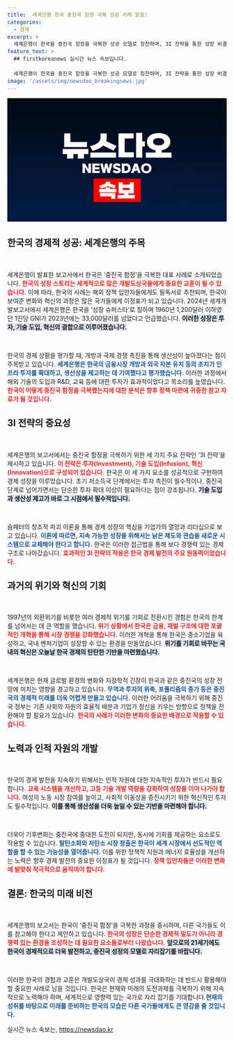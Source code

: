```yaml
---
title:  세계은행 한국 중진국 함정 극복 성공 사례 발표!
categories:
  - 경제
excerpt: >
  세계은행이 한국을 중진국 함정을 극복한 성공 모델로 칭찬하며, 3I 전략을 통한 성장 비결을 상세히 설명했다. 개혁과 투자를 통해 1인당 GNI를 1200달러에서 3만 3000달러로 끌어올린 한국, 당신도 궁금하지 않나요?
feature_text: >
  ## firstkoreanews 실시간 뉴스 속보입니다.

  세계은행이 한국을 중진국 함정을 극복한 성공 모델로 칭찬하며, 3I 전략을 통한 성장 비결을 상세히 설명했다. 개혁과 투자를 통해 1인당 GNI를 1200달러에서 3만 3000달러로 끌어올린 한국, 당신도 궁금하지 않나요?
image: '/assets/img/newsdao_breakingnews.jpg'
---
```


<p><img src="/assets/img/newsdao_breakingnews.jpg" alt="firstkoreanews 속보" /></p>

<h2 data-ke-size="size26">한국의 경제적 성공: 세계은행의 주목</h2>

<p data-ke-size="size16">&nbsp;</p>

<p>세계은행이 발표한 보고서에서 한국은 ‘중진국 함정’을 극복한 대표 사례로 소개되었습니다. <b><span style="color: #ee2323;">한국의 성장 스토리는 세계적으로 많은 개발도상국들에게 중요한 교훈이 될 수 있습니다.</span></b> 이에 따라, 한국의 사례는 해외 정책 입안자들에게도 필독서로 추천되며, 한국이 보여준 변화와 혁신의 과정은 많은 국가들에게 이정표가 되고 있습니다. 2024년 세계개발보고서에서 세계은행은 한국을 ‘성장 슈퍼스타’로 칭하며 1960년 1,200달러 이하였던 1인당 GNI가 2023년에는 33,000달러를 넘었다고 언급했습니다. <b><span style="background-color: #21538527;">이러한 성장은 투자, 기술 도입, 혁신의 결합으로 이루어졌습니다.</span></b> </p>

<p data-ke-size="size16">&nbsp;</p>

<p>한국의 경제 상황을 평가할 때, 개방과 국제 경쟁 촉진을 통해 생산성이 높아졌다는 점이 주목받고 있습니다. <b><span style="color: #1a5490;">세계은행은 한국의 금융시장 개방과 외국 자본 유치 등의 조치가 인프라 투자를 확대하고, 생산성을 제고하는 데 기여했다고 평가했습니다.</span></b> 이러한 과정에서 해외 기술의 도입과 R&amp;D, 교육 등에 대한 투자가 효과적이었다고 목소리를 높였습니다.<b><span style="color: #ee2323;"> 한국이 어떻게 중진국 함정을 극복했는지에 대한 분석은 향후 정책 마련에 귀중한 참고 자료가 될 것입니다.</span></b></p>

<h2 data-ke-size="size26">3I 전략의 중요성</h2>

<p data-ke-size="size16">&nbsp;</p>

<p>세계은행의 보고서에서는 중진국 함정을 극복하기 위한 세 가지 주요 전략인 ‘3I 전략’을 제시하고 있습니다. <b><span style="color: #ee2323;">이 전략은 투자(Investment), 기술 도입(Infusion), 혁신(Innovation)으로 구성되어 있습니다.</span></b> 한국은 이 세 가지 요소를 성공적으로 구현하여 경제 성장을 이루었습니다. 초기 저소득국 단계에서는 투자 촉진이 필수적이나, 중진국 단계로 넘어가면서는 단순한 투자 확대 이상이 필요하다는 점이 강조됩니다. <b><span style="background-color: #21538527;">기술 도입과 생산성 제고가 바로 그 시점에서 필수적입니다.</span></b> </p>

<p data-ke-size="size16">&nbsp;</p>

<p>슘페터의 창조적 파괴 이론을 통해 경제 성장의 핵심을 기업가의 열망과 리더십으로 보고 있습니다. <b><span style="color: #1a5490;">이론에 따르면, 지속 가능한 성장을 위해서는 낡은 제도와 관습을 새로운 시스템으로 교체해야 한다고 합니다.</span></b> 한국은 이러한 접근법을 통해 보다 경쟁력 있는 경제 구조로 나아갔습니다. <b><span style="color: #ee2323;">효과적인 3I 전략의 적용은 한국 경제 발전의 주요 원동력이었습니다.</span></b></p>

<h2 data-ke-size="size26">과거의 위기와 혁신의 기회</h2>

<p data-ke-size="size16">&nbsp;</p>

<p>1997년의 외환위기를 비롯한 여러 경제적 위기를 기회로 전환시킨 경험은 한국의 한계를 넘어서는 데 큰 역할을 했습니다. <b><span style="color: #ee2323;">위기 상황에서 한국은 금융, 재벌 구조에 대한 포괄적인 개혁을 통해 시장 경쟁을 강화했습니다.</span></b> 이러한 개혁을 통해 한국은 중소기업을 육성하고, 국내 벤처기업이 성장할 수 있는 환경을 만들었습니다. <b><span style="background-color: #21538527;">위기를 기회로 바꾸는 국내의 혁신은 오늘날 한국 경제의 탄탄한 기반을 마련했습니다.</span></b></p>

<p data-ke-size="size16">&nbsp;</p>

<p>세계은행은 현재 글로벌 환경의 변화와 지정학적 긴장이 한국과 같은 중진국의 성장 전망에 미치는 영향을 경고하고 있습니다. <b><span style="color: #1a5490;">무역과 투자의 위축, 포퓰리즘의 증가 등은 중진국의 경제적 미래를 더욱 어렵게 만들고 있습니다.</span></b> 이러한 어려움을 극복하기 위해 중진국 정부는 기존 사회의 자원의 효율적 배분과 기업가 정신을 키우는 방향으로 정책을 전환해야 할 필요가 있습니다. <b><span style="color: #ee2323;">한국의 사례가 이러한 변화의 중요한 배경으로 작용할 수 있습니다.</span></b></p>

<h2 data-ke-size="size26">노력과 인적 자원의 개발</h2>

<p data-ke-size="size16">&nbsp;</p>

<p>한국의 경제 발전을 지속하기 위해서는 인적 자원에 대한 지속적인 투자가 반드시 필요합니다. <b><span style="color: #ee2323;">교육 시스템을 개선하고, 고등 기술 개발 역량을 강화하여 성장을 이어 나가야 합니다.</span></b> 여성의 노동 시장 참여를 높이고, 사회적 이동성을 증진시키기 위한 혁신적인 투자도 필수적입니다. <b><span style="background-color: #21538527;">이를 통해 생산성을 더욱 높일 수 있는 기반을 마련해야 합니다.</span></b> </p>

<p data-ke-size="size16">&nbsp;</p>

<p>더욱이 기후변화는 중진국에 중대한 도전이 되지만, 동시에 기회를 제공하는 요소로도 작용할 수 있습니다. <b><span style="color: #1a5490;">탈탄소화와 저탄소 시장 창출은 한국이 세계 시장에서 선도적인 역할을 할 수 있는 가능성을 열어줍니다.</span></b> 이를 위한 정책적 지원과 에너지 효율성을 개선하는 노력은 향후 경제 발전의 중요한 이정표가 될 것입니다. <b><span style="color: #ee2323;">정책 입안자들은 이러한 변화에 발맞춰 적극적으로 움직여야 합니다.</span></b></p>

<h2 data-ke-size="size26">결론: 한국의 미래 비전</h2>

<p data-ke-size="size16">&nbsp;</p>

<p>세계은행의 보고서는 한국이 ‘중진국 함정’을 극복한 과정을 중시하며, 다른 국가들도 이를 참고해야 한다고 제안하고 있습니다. <b><span style="color: #ee2323;">한국의 성장은 단순한 경제적 밀도가 아니라 경쟁력 있는 환경을 조성하는 데 필요한 요소들로부터 나왔습니다.</span></b> <b><span style="background-color: #21538527;">앞으로의 21세기에도 한국이 경제적으로 더욱 발전하고, 중진국 성장의 모델로 자리잡기를 바랍니다.</span></b> </p>

<p data-ke-size="size16">&nbsp;</p>

<p>이러한 한국의 경험과 교훈은 개발도상국이 경제 성과를 극대화하는 데 반드시 활용해야 할 중요한 사례로 남을 것입니다. 한국은 현재와 미래의 도전과제를 극복하기 위해 지속적으로 노력해야 하며, 세계적으로 영향력 있는 국가로 자리 잡기를 기대합니다.<b><span style="color: #1a5490;">현재의 성취를 바탕으로 미래를 준비하는 한국의 모습은 다른 국가들에게도 큰 영감을 줄 것입니다.</span></b></p>
실시간 뉴스 속보는, <a href="https://newsdao.kr" rel="dofollow">https://newsdao.kr</a>


